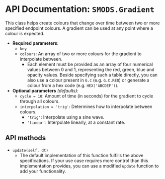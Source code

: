# API Documentation: `SMODS.Gradient`
This class helps create colours that change over time between two or more specified endpoint colours. A gradient can be used at any point where a colour is expected.
- **Required parameters:**
	- `key`
    - `colours`: An array of two or more colours for the gradient to interpolate between.
        - Each element must be provided as an array of four numerical values between 0 and 1, representing the red, green, blue and opacity values. Beside specifying such a table directly, you can also use a colour present in `G.C` (e.g. `G.C.RED`) or generate a colour from a hex code (e.g. `HEX('ABCDEF')`).
- **Optional parameters** *(defaults)*:
    - `cycle = 10`: Amount of time (in seconds) for the gradient to cycle through all colours.
    - `interpolation = 'trig'`: Determines how to interpolate between colours.
        - `'trig'`: Interpolate using a sine wave.
        - `'linear'`: Interpolate linearly, at a constant rate.

## API methods
- `update(self, dt)`
    - The default implementation of this function fulfills the above specifications. If your use case requires more control than this implementation provides, you can use a modified `update` function to add your functionality. 